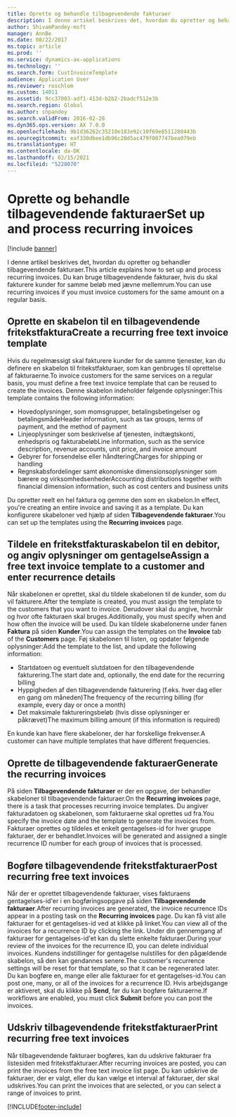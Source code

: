 ```yaml
---
title: Oprette og behandle tilbagevendende fakturaer
description: I denne artikel beskrives det, hvordan du opretter og behandler tilbagevendende fakturaer. Du kan bruge tilbagevendende fakturaer, hvis du skal fakturere kunder for samme beløb med jævne mellemrum.
author: ShivamPandey-msft
manager: AnnBe
ms.date: 08/22/2017
ms.topic: article
ms.prod: ''
ms.service: dynamics-ax-applications
ms.technology: ''
ms.search.form: CustInvoiceTemplate
audience: Application User
ms.reviewer: roschlom
ms.custom: 14011
ms.assetid: 9cc37003-adf1-413d-b2b2-2badcf512e3b
ms.search.region: Global
ms.author: shpandey
ms.search.validFrom: 2016-02-28
ms.dyn365.ops.version: AX 7.0.0
ms.openlocfilehash: 9b1d36262c35210e183e92c10f69e8511280443b
ms.sourcegitcommit: eaf330dbee1db96c20d5ac479f007747bea079eb
ms.translationtype: HT
ms.contentlocale: da-DK
ms.lasthandoff: 02/15/2021
ms.locfileid: "5228070"
---
```

# <a name="set-up-and-process-recurring-invoices"></a><span data-ttu-id="686be-104">Oprette og behandle tilbagevendende fakturaer</span><span class="sxs-lookup"><span data-stu-id="686be-104">Set up and process recurring invoices</span></span>

[!include [banner](../includes/banner.md)]

<span data-ttu-id="686be-105">I denne artikel beskrives det, hvordan du opretter og behandler tilbagevendende fakturaer.</span><span class="sxs-lookup"><span data-stu-id="686be-105">This article explains how to set up and process recurring invoices.</span></span> <span data-ttu-id="686be-106">Du kan bruge tilbagevendende fakturaer, hvis du skal fakturere kunder for samme beløb med jævne mellemrum.</span><span class="sxs-lookup"><span data-stu-id="686be-106">You can use recurring invoices if you must invoice customers for the same amount on a regular basis.</span></span>

<a name="create-a-recurring-free-text-invoice-template"></a><span data-ttu-id="686be-107">Oprette en skabelon til en tilbagevendende fritekstfaktura</span><span class="sxs-lookup"><span data-stu-id="686be-107">Create a recurring free text invoice template</span></span>
---------------------------------------------

<span data-ttu-id="686be-108">Hvis du regelmæssigt skal fakturere kunder for de samme tjenester, kan du definere en skabelon til fritekstfakturaer, som kan genbruges til oprettelse af fakturaerne.</span><span class="sxs-lookup"><span data-stu-id="686be-108">To invoice customers for the same services on a regular basis, you must define a free text invoice template that can be reused to create the invoices.</span></span> <span data-ttu-id="686be-109">Denne skabelon indeholder følgende oplysninger:</span><span class="sxs-lookup"><span data-stu-id="686be-109">This template contains the following information:</span></span>

-   <span data-ttu-id="686be-110">Hovedoplysninger, som momsgrupper, betalingsbetingelser og betalingsmåde</span><span class="sxs-lookup"><span data-stu-id="686be-110">Header information, such as tax groups, terms of payment, and the method of payment</span></span>
-   <span data-ttu-id="686be-111">Linjeoplysninger som beskrivelse af tjenesten, indtægtskonti, enhedspris og fakturabeløb</span><span class="sxs-lookup"><span data-stu-id="686be-111">Line information, such as the service description, revenue accounts, unit price, and invoice amount</span></span>
-   <span data-ttu-id="686be-112">Gebyrer for forsendelse eller håndtering</span><span class="sxs-lookup"><span data-stu-id="686be-112">Charges for shipping or handling</span></span>
-   <span data-ttu-id="686be-113">Regnskabsfordelinger samt økonomiske dimensionsoplysninger som bærere og virksomhedsenheder</span><span class="sxs-lookup"><span data-stu-id="686be-113">Accounting distributions together with financial dimension information, such as cost centers and business units</span></span>

<span data-ttu-id="686be-114">Du opretter reelt en hel faktura og gemme den som en skabelon.</span><span class="sxs-lookup"><span data-stu-id="686be-114">In effect, you're creating an entire invoice and saving it as a template.</span></span> <span data-ttu-id="686be-115">Du kan konfigurere skabeloner ved hjælp af siden **Tilbagevendende fakturaer**.</span><span class="sxs-lookup"><span data-stu-id="686be-115">You can set up the templates using the **Recurring invoices** page.</span></span>

## <a name="assign-a-free-text-invoice-template-to-a-customer-and-enter-recurrence-details"></a><span data-ttu-id="686be-116">Tildele en fritekstfakturaskabelon til en debitor, og angiv oplysninger om gentagelse</span><span class="sxs-lookup"><span data-stu-id="686be-116">Assign a free text invoice template to a customer and enter recurrence details</span></span>
<span data-ttu-id="686be-117">Når skabelonen er oprettet, skal du tildele skabelonen til de kunder, som du vil fakturere.</span><span class="sxs-lookup"><span data-stu-id="686be-117">After the template is created, you must assign the template to the customers that you want to invoice.</span></span> <span data-ttu-id="686be-118">Derudover skal du angive, hvornår og hvor ofte fakturaen skal bruges.</span><span class="sxs-lookup"><span data-stu-id="686be-118">Additionally, you must specify when and how often the invoice will be used.</span></span> <span data-ttu-id="686be-119">Du kan tildele skabelonerne under fanen **Faktura** på siden **Kunder**.</span><span class="sxs-lookup"><span data-stu-id="686be-119">You can assign the templates on the **Invoice** tab of the **Customers** page.</span></span> <span data-ttu-id="686be-120">Føj skabelonen til listen, og opdater følgende oplysninger:</span><span class="sxs-lookup"><span data-stu-id="686be-120">Add the template to the list, and update the following information:</span></span>

-   <span data-ttu-id="686be-121">Startdatoen og eventuelt slutdatoen for den tilbagevendende fakturering.</span><span class="sxs-lookup"><span data-stu-id="686be-121">The start date and, optionally, the end date for the recurring billing</span></span>
-   <span data-ttu-id="686be-122">Hyppigheden af den tilbagevendende fakturering (f.eks. hver dag eller en gang om måneden)</span><span class="sxs-lookup"><span data-stu-id="686be-122">The frequency of the recurring billing (for example, every day or once a month)</span></span>
-   <span data-ttu-id="686be-123">Det maksimale faktureringsbeløb (hvis disse oplysninger er påkrævet)</span><span class="sxs-lookup"><span data-stu-id="686be-123">The maximum billing amount (if this information is required)</span></span>

<span data-ttu-id="686be-124">En kunde kan have flere skabeloner, der har forskellige frekvenser.</span><span class="sxs-lookup"><span data-stu-id="686be-124">A customer can have multiple templates that have different frequencies.</span></span>

## <a name="generate-the-recurring-invoices"></a><span data-ttu-id="686be-125">Oprette de tilbagevendende fakturaer</span><span class="sxs-lookup"><span data-stu-id="686be-125">Generate the recurring invoices</span></span>
<span data-ttu-id="686be-126">På siden **Tilbagevendende fakturaer** er der en opgave, der behandler skabeloner til tilbagevendende fakturaer.</span><span class="sxs-lookup"><span data-stu-id="686be-126">On the **Recurring invoices** page, there is a task that processes recurring invoice templates.</span></span> <span data-ttu-id="686be-127">Du angiver fakturadatoen og skabelonen, som fakturaerne skal oprettes ud fra.</span><span class="sxs-lookup"><span data-stu-id="686be-127">You specify the invoice date and the template to generate the invoices from.</span></span> <span data-ttu-id="686be-128">Fakturaer oprettes og tildeles et enkelt gentagelses-id for hver gruppe fakturaer, der er behandlet.</span><span class="sxs-lookup"><span data-stu-id="686be-128">Invoices will be generated and assigned a single recurrence ID number for each group of invoices that is processed.</span></span>

<a name="post-recurring-free-text-invoices"></a><span data-ttu-id="686be-129">Bogføre tilbagevendende fritekstfakturaer</span><span class="sxs-lookup"><span data-stu-id="686be-129">Post recurring free text invoices</span></span>
---------------------------------

<span data-ttu-id="686be-130">Når der er oprettet tilbagevendende fakturaer, vises fakturaens gentagelses-id'er i en bogføringsopgave på siden **Tilbagevendende fakturaer**.</span><span class="sxs-lookup"><span data-stu-id="686be-130">After recurring invoices are generated, the invoice recurrence IDs appear in a posting task on the **Recurring invoices** page.</span></span> <span data-ttu-id="686be-131">Du kan få vist alle fakturaer for et gentagelses-id ved at klikke på linket.</span><span class="sxs-lookup"><span data-stu-id="686be-131">You can view all of the invoices for a recurrence ID by clicking the link.</span></span> <span data-ttu-id="686be-132">Under din gennemgang af fakturaer for gentagelses-id'et kan du slette enkelte fakturaer.</span><span class="sxs-lookup"><span data-stu-id="686be-132">During your review of the invoices for the recurrence ID, you can delete individual invoices.</span></span> <span data-ttu-id="686be-133">Kundens indstillinger for gentagelse nulstilles for den pågældende skabelon, så den kan gendannes senere.</span><span class="sxs-lookup"><span data-stu-id="686be-133">The customer's recurrence settings will be reset for that template, so that it can be regenerated later.</span></span> <span data-ttu-id="686be-134">Du kan bogføre en, mange eller alle fakturaer for et gentagelses-id.</span><span class="sxs-lookup"><span data-stu-id="686be-134">You can post one, many, or all of the invoices for a recurrence ID.</span></span> <span data-ttu-id="686be-135">Hvis arbejdsgange er aktiveret, skal du klikke på **Send**, før du kan bogføre fakturaerne.</span><span class="sxs-lookup"><span data-stu-id="686be-135">If workflows are enabled, you must click **Submit** before you can post the invoices.</span></span>

<a name="print-recurring-free-text-invoices"></a><span data-ttu-id="686be-136">Udskriv tilbagevendende fritekstfakturaer</span><span class="sxs-lookup"><span data-stu-id="686be-136">Print recurring free text invoices</span></span>
----------------------------------

<span data-ttu-id="686be-137">Når tilbagevendende fakturaer bogføres, kan du udskrive fakturaer fra listesiden med fritekstfakturaer.</span><span class="sxs-lookup"><span data-stu-id="686be-137">After recurring invoices are posted, you can print the invoices from the free text invoice list page.</span></span> <span data-ttu-id="686be-138">Du kan udskrive de fakturaer, der er valgt, eller du kan vælge et interval af fakturaer, der skal udskrives.</span><span class="sxs-lookup"><span data-stu-id="686be-138">You can print the invoices that are selected, or you can select a range of invoices to print.</span></span>





[!INCLUDE[footer-include](../../includes/footer-banner.md)]